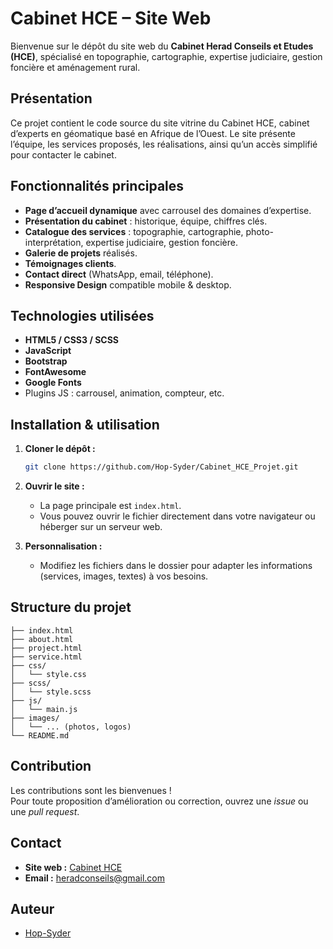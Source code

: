 # Cabinet HCE – Site Web

Bienvenue sur le dépôt du site web du **Cabinet Herad Conseils et Etudes (HCE)**, spécialisé en topographie, cartographie, expertise judiciaire, gestion foncière et aménagement rural.

## Présentation

Ce projet contient le code source du site vitrine du Cabinet HCE, cabinet d’experts en géomatique basé en Afrique de l’Ouest. Le site présente l’équipe, les services proposés, les réalisations, ainsi qu’un accès simplifié pour contacter le cabinet.

## Fonctionnalités principales

- **Page d’accueil dynamique** avec carrousel des domaines d’expertise.
- **Présentation du cabinet** : historique, équipe, chiffres clés.
- **Catalogue des services** : topographie, cartographie, photo-interprétation, expertise judiciaire, gestion foncière.
- **Galerie de projets** réalisés.
- **Témoignages clients**.
- **Contact direct** (WhatsApp, email, téléphone).
- **Responsive Design** compatible mobile & desktop.

## Technologies utilisées

- **HTML5 / CSS3 / SCSS**
- **JavaScript**
- **Bootstrap**
- **FontAwesome**
- **Google Fonts**
- Plugins JS : carrousel, animation, compteur, etc.

## Installation & utilisation

1. **Cloner le dépôt :**
   ```bash
   git clone https://github.com/Hop-Syder/Cabinet_HCE_Projet.git
   ```

2. **Ouvrir le site :**
   - La page principale est `index.html`.
   - Vous pouvez ouvrir le fichier directement dans votre navigateur ou héberger sur un serveur web.

3. **Personnalisation :**
   - Modifiez les fichiers dans le dossier pour adapter les informations (services, images, textes) à vos besoins.

## Structure du projet

```
├── index.html
├── about.html
├── project.html
├── service.html
├── css/
│   └── style.css
├── scss/
│   └── style.scss
├── js/
│   └── main.js
├── images/
│   └── ... (photos, logos)
└── README.md
```

## Contribution

Les contributions sont les bienvenues !  
Pour toute proposition d’amélioration ou correction, ouvrez une *issue* ou une *pull request*.

## Contact

- **Site web :** [Cabinet HCE](#)
- **Email :** heradconseils@gmail.com


## Auteur

- [Hop-Syder](https://github.com/Hop-Syder)
